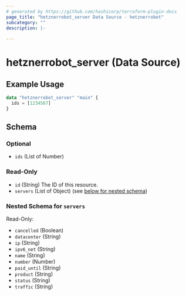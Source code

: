 ```yaml
---
# generated by https://github.com/hashicorp/terraform-plugin-docs
page_title: "hetznerrobot_server Data Source - hetznerrobot"
subcategory: ""
description: |-
  
---
```


# hetznerrobot_server (Data Source)



## Example Usage

```terraform
data "hetznerrobot_server" "main" {
  ids = [1234567]
}
```

<!-- schema generated by tfplugindocs -->
## Schema

### Optional

- `ids` (List of Number)

### Read-Only

- `id` (String) The ID of this resource.
- `servers` (List of Object) (see [below for nested schema](#nestedatt--servers))

<a id="nestedatt--servers"></a>
### Nested Schema for `servers`

Read-Only:

- `cancelled` (Boolean)
- `datacenter` (String)
- `ip` (String)
- `ipv6_net` (String)
- `name` (String)
- `number` (Number)
- `paid_until` (String)
- `product` (String)
- `status` (String)
- `traffic` (String)
